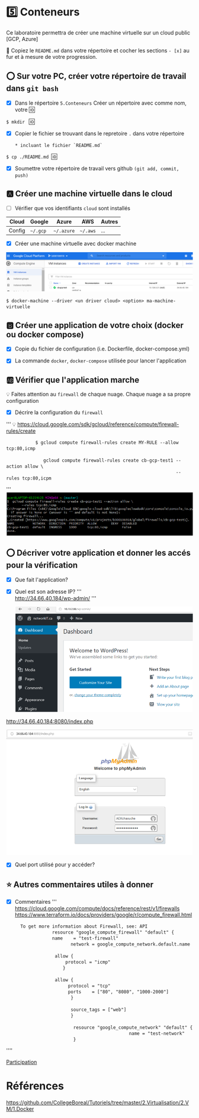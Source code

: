 # :five: Conteneurs

Ce laboratoire permettra de créer une machine virtuelle sur un cloud public [GCP, Azure]

:closed_book: Copiez le `README.md` dans votre répertoire et cocher les sections `- [x]` au fur et à mesure de votre progression.

## :o: Sur votre PC, créer votre répertoire de travail dans `git bash`

- [x] Dans le répertoire `5.Conteneurs` Créer un répertoire avec comme nom, votre :id:

`$ mkdir ` :id:

- [x] Copier le fichier se trouvant dans le repretoire `.` dans votre répertoire

      * incluant le fichier `README.md` 


`$ cp ./README.md `:id:` `

- [x] Soumettre votre répertoire de travail vers github `(git add, commit, push)` 

## :a: Créer une machine virtuelle dans le cloud

- [ ] Vérifier que vos identifiants `cloud` sont installés

| Cloud  |  Google  | Azure       | AWS      |  Autres |
|--------|----------|-------------|----------|---------|
| Config | `~/.gcp` | `~/.azure`  | `~/.aws` |  ...    |

- [x] Créer une machine virtuelle avec docker machine

![](image/cb-test.png)

```
$ docker-machine --driver <un driver cloud> <option> ma-machine-virtuelle
```

## :b: Créer une application de votre choix (docker ou docker compose)

- [x] Copie du fichier de configuration (i.e. Dockerfile, docker-compose.yml)

- [x] La commande `docker`, `docker-compose` utilisée pour lancer l'application

## :ab: Vérifier que l'application marche

:bulb: Faites attention au `firewall` de chaque nuage. Chaque nuage a sa propre configuration

- [x] Décrire la configuration du `firewall`

'''
             :bulb: https://cloud.google.com/sdk/gcloud/reference/compute/firewall-rules/create
              
               $ gcloud compute firewall-rules create MY-RULE --allow tcp:80,icmp
             
                  gcloud compute firewall-rules create cb-gcp-test1 --action allow \
                                                                    --rules tcp:80,icpm
                               
 '''
 ![](image/allowfirl.png )

## :o: Décriver votre application et donner les accés pour la vérification 

- [x] Que fait l'application?
              
- [x] Quel est son adresse IP?
 '''                   
            http://34.66.40.184/wp-admin/ 
 '''
 
  ![](image/wrodpress1.png  )



http://34.66.40.184:8080/index.php

![](image/php.png)
- [x] Quel port utilisé pour y accéder?

## :star: Autres commentaires utiles à donner

- [X] Commentaires 
'''
             https://cloud.google.com/compute/docs/reference/rest/v1/firewalls
             https://www.terraform.io/docs/providers/google/r/compute_firewall.html


        To get more information about Firewall, see: API
                    resource "google_compute_firewall" "default" {
                    name    = "test-firewall"
                           network = google_compute_network.default.name

                     allow {
                         protocol = "icmp"
                        }

                     allow {
                          protocol = "tcp"
                          ports    = ["80", "8080", "1000-2000"]
                           }

                           source_tags = ["web"]
                           }

                            resource "google_compute_network" "default" {
                                                 name = "test-network"
                            }

''''

[Participation](Participation.md)

# Références

https://github.com/CollegeBoreal/Tutoriels/tree/master/2.Virtualisation/2.VM/1.Docker
